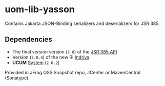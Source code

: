 uom-lib-yasson
=============================

Contains Jakarta JSON-Binding serializers and deserializers for JSR 385.

Dependencies
------------

 * The final version version (`2.0`) of the [JSR 385 API](../../../unit-api) 
 * Version (`2.0.4`) of the new RI [Indriya](../../../indriya)
 * **UCUM** [System](../../../uom-systems) (`2.0.2`)

Provided in JFrog OSS Snapshot repo, JCenter or MavenCentral (Sonatype).
